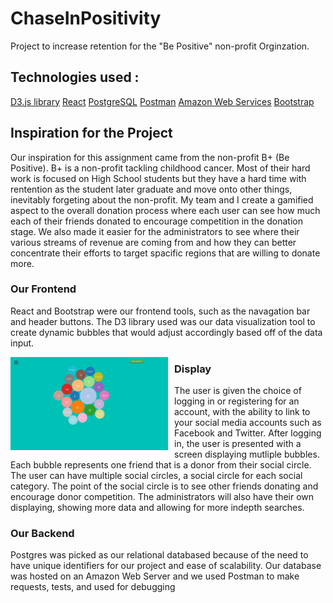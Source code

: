 # ChaseInPositivity
Project to increase retention for the "Be Positive" non-profit Orginzation.
## Technologies used :
  [D3.js library](https://d3js.org/)
  [React](https://reactjs.org/)
  [PostgreSQL](https://www.postgresql.org/)
  [Postman](https://www.getpostman.com/)
  [Amazon Web Services](https://aws.amazon.com/)
  [Bootstrap](http://getbootstrap.com/)


  ## Inspiration for the Project

  Our inspiration for this assignment came from the non-profit B+ (Be Positive). B+ is a non-profit tackling childhood cancer. Most of their hard work is focused on High School students but they have a hard time with rentention as the student later graduate and move onto other things, inevitably forgeting about the non-profit. My team and I create a gamified aspect to the overall donation process where each user can see how much each of their friends donated to encourage competition in the donation stage. We also made it easier for the administrators to see where their various streams of revenue are coming from and how they can better concentrate their efforts to target spacific regions that are willing to donate more.


### Our Frontend
React and Bootstrap were our frontend tools, such as the navagation bar and header buttons. The D3 library used was our data visualization tool to create dynamic bubbles that would adjust accordingly based off of the data input.


<img src="frontend.png"
    align="middle"
     alt="FrontEnd"
     style="float: left; margin-right: 10px; width: 50%; height: 50%" />

### Display
The user is given the choice of logging in or registering for an account, with the ability to link to your social media accounts such as Facebook and Twitter. After logging in, the user is presented with a screen displaying mutliple bubbles. Each bubble represents one friend that is a donor from their social circle. The user can have multiple social circles, a social circle for each social category. The point of the social circle is to see other friends donating and encourage donor competition. The administrators will also have their own displaying, showing more data and allowing for more indepth searches.






### Our Backend
Postgres was picked as our relational databased because of the need to have unique identifiers for our project and ease of scalability. Our database was hosted on an Amazon Web Server and we used Postman to make requests, tests, and used for debugging
